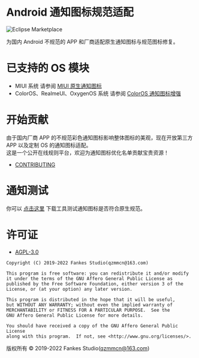 # Android 通知图标规范适配

![Eclipse Marketplace](https://img.shields.io/badge/license-AGPL3.0-blue)

为国内 Android 不规范的 APP 和厂商适配原生通知图标与规范图标修复。

# 已支持的 OS 模块

- MIUI 系统 请参阅 [MIUI 原生通知图标](https://github.com/fankes/MIUINativeNotifyIcon)
- ColorOS、RealmeUI、OxygenOS 系统 请参阅 [ColorOS 通知图标增强](https://github.com/fankes/ColorOSNotifyIcon)

# 开始贡献

由于国内厂商 APP 的不规范彩色通知图标影响整体图标的美观，现在开放第三方 APP 以及定制 OS 的通知图标适配。<br/>
这是一个公开在线规则平台，欢迎为通知图标优化名单贡献宝贵资源！<br/>

- [CONTRIBUTING](https://github.com/fankes/AndroidNotifyIconAdapt/blob/main/CONTRIBUTING.md)

# 通知测试

你可以 [点击这里](https://github.com/fankes/AndroidNotifyIconAdapt/raw/main/tool/NotifyTester.apk) 下载工具测试通知图标是否符合原生规范。

# 许可证

- [AGPL-3.0](https://www.gnu.org/licenses/agpl-3.0.html)

```
Copyright (C) 2019-2022 Fankes Studio(qzmmcn@163.com)

This program is free software: you can redistribute it and/or modify
it under the terms of the GNU Affero General Public License as
published by the Free Software Foundation, either version 3 of the
License, or (at your option) any later version.

This program is distributed in the hope that it will be useful,
but WITHOUT ANY WARRANTY; without even the implied warranty of
MERCHANTABILITY or FITNESS FOR A PARTICULAR PURPOSE.  See the
GNU Affero General Public License for more details.

You should have received a copy of the GNU Affero General Public License
along with this program.  If not, see <http://www.gnu.org/licenses/>.
```

版权所有 © 2019-2022 Fankes Studio(qzmmcn@163.com)

